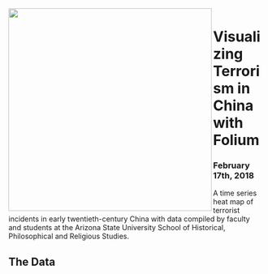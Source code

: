 <div>
<div align="center">
<img src="https://github.com/b-knight/Visualizing_Terrorism_in_China_with_Folium/blob/master/Images/ASU_Logo.jpg" align="left" width="400" height="400" />
</div>
</div>

# Visualizing Terrorism in China with Folium

### February 17th, 2018

A time series heat map of terrorist incidents in early twentieth-century China with data compiled by faculty and students at the Arizona State University School of Historical, Philosophical and Religious Studies.

## The Data





